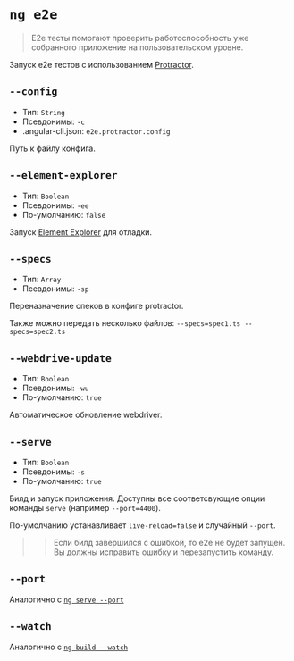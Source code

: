 # `ng e2e`

> E2e тесты помогают проверить работоспособность уже собранного приложение на пользовательском уровне.

Запуск e2e тестов с использованием [Protractor](https://angular.github.io/protractor/).

## `--config`

* Тип: `String`
* Псевдонимы: `-c`
* .angular-cli.json: `e2e.protractor.config`

Путь к файлу конфига.


## `--element-explorer`

* Тип: `Boolean`
* Псевдонимы: `-ee`
* По-умолчанию: `false`

Запуск [Element Explorer](https://github.com/angular/protractor/blob/master/docs/debugging.md#testing-out-protractor-interactively) для отладки.


## `--specs`

* Тип: `Array`
* Псевдонимы: `-sp`

Переназначение спеков в конфиге protractor.

Также можно передать несколько файлов: `--specs=spec1.ts --specs=spec2.ts`


## `--webdrive-update`

* Тип: `Boolean`
* Псевдонимы: `-wu`
* По-умолчанию: `true`

Автоматическое обновление webdriver.


## `--serve`

* Тип: `Boolean`
* Псевдонимы: `-s`
* По-умолчанию: `true`

Билд и запуск приложения. Доступны все соответсвующие опции команды `serve` (например `--port=4400`).

По-умолчанию устанавливает `live-reload=false` и случайный `--port`.

>> Если билд завершился с ошибкой, то e2e не будет запущен. Вы должны исправить ошибку и перезапустить команду. 
 

## `--port`

Аналогично с [`ng serve --port`](../command-ng-serve#--port)


## `--watch`

Аналогично с [`ng build --watch`](../command-ng-build#--watch)
